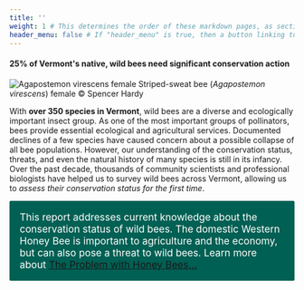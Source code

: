 ```yaml
---
title: ''
weight: 1 # This determines the order of these markdown pages, as sections, in the Hugo-scroll display
header_menu: false # If "header_menu" is true, then a button linking to this section will be placed into the header menu at the top of the homepage.
---
```

<style>
/* Overide hugo scroll img style for site */
.post-content img {
  margin-top: 30px;
  margin-right: 0px;
  margin-left: 0px;
  margin-bottom: 0px;
  max-width: 100%;
}

/* The green box around text to highlight it */
.callout-box {
 padding: 8px; background-color: rgb(0, 96, 84); border-radius: 2.5px 2.5px 2.5px 2.5px;
}
/* The text in the green box */
.callout-text {
  font-size: 13pt;
  color: white;
  margin: 10px;
}
</style>

<div class="lead">
  <h4> 25% of Vermont's native, wild bees need significant conservation action </h4>
</div>

<div class="row">
  <div class="col-lg-6">
    <img src="https://stateofbees.vtatlasoflife.org/images/Agapostemon virescens female.jpg"  alt="Agapostemon virescens female" title="Agapostemon virescens female">
    <label class="image-caption">Striped-sweat bee (<i>Agapostemon virescens</i>) female © Spencer Hardy</label>
  </div>

  <div class="col-lg-6">
    <p>
    With <b>over 350 species in Vermont</b>, wild bees are a diverse and ecologically important insect group. As one of the most important groups of pollinators, bees provide essential ecological and agricultural services. Documented declines of a few species have caused concern about a possible collapse of all bee populations. However, our understanding of the conservation status, threats, and even the natural history of many species is still in its infancy. Over the past decade, thousands of community scientists and professional biologists have helped us to survey wild bees across Vermont, allowing us to <i>assess their conservation status for the first time</i>.
    </p>
    <div class="callout-box">
      <p class="callout-text">
      This report addresses current knowledge about the conservation status of wild bees. The domestic Western Honey Bee is important to agriculture and the economy, but can also pose a threat to wild bees. Learn more about <a href="https://www.scientificamerican.com/article/the-problem-with-honey-bees/" target="blank_"><u> The Problem with Honey Bees...</u></a>
      </p>
    </div>
  </div>
</div>
